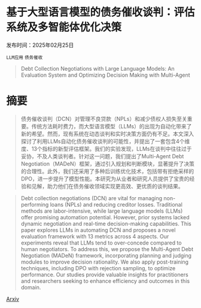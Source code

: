 # 基于大型语言模型的债务催收谈判：评估系统及多智能体优化决策

发布时间：2025年02月25日

`LLM应用` `债务催收`

> Debt Collection Negotiations with Large Language Models: An Evaluation System and Optimizing Decision Making with Multi-Agent

# 摘要

> 债务催收谈判（DCN）对管理不良贷款（NPLs）和减少债权人损失至关重要。传统方法耗时费力，而大型语言模型（LLMs）的出现为自动化带来了新的希望。然而，现有系统在动态谈判和实时决策方面仍有不足。本文深入探讨了利用LLMs自动化债务催收谈判的可能性，并提出了一套包含4个维度、13个指标的新型评估框架。我们的实验发现，LLMs在谈判中往往过于妥协，不及人类谈判者。针对这一问题，我们提出了Multi-Agent Debt Negotiation（MADeN）框架，通过引入规划和判断模块，显著提升了决策的合理性。此外，我们还采用了多种后训练优化技术，包括带有拒绝采样的DPO，进一步提升了模型性能。本研究为从业者和研究人员提供了宝贵的经验和见解，助力他们在债务催收领域实现更高效、更优质的谈判结果。

> Debt collection negotiations (DCN) are vital for managing non-performing loans (NPLs) and reducing creditor losses. Traditional methods are labor-intensive, while large language models (LLMs) offer promising automation potential. However, prior systems lacked dynamic negotiation and real-time decision-making capabilities. This paper explores LLMs in automating DCN and proposes a novel evaluation framework with 13 metrics across 4 aspects. Our experiments reveal that LLMs tend to over-concede compared to human negotiators. To address this, we propose the Multi-Agent Debt Negotiation (MADeN) framework, incorporating planning and judging modules to improve decision rationality. We also apply post-training techniques, including DPO with rejection sampling, to optimize performance. Our studies provide valuable insights for practitioners and researchers seeking to enhance efficiency and outcomes in this domain.

[Arxiv](https://arxiv.org/abs/2502.18228)